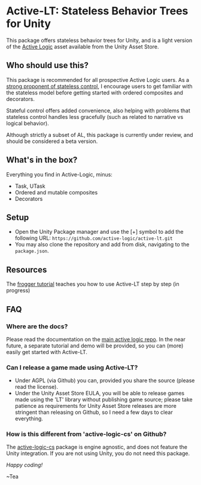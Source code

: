 # Active-LT: Stateless Behavior Trees for Unity

This package offers stateless behavior trees for Unity, and is a light version
of the [Active Logic](https://assetstore.unity.com/packages/tools/ai/active-logic-151850)
asset available from the Unity Asset Store.

## Who should use this?

This package is recommended for all prospective Active Logic users. As a [strong proponent of
stateless control](https://www.gamasutra.com/blogs/ThibaudDeSouza/20201012/371528/Behavior_trees_and_the_future_of_intelligent_control.php), I encourage users to get familiar with the stateless model before getting
started with ordered composites and decorators.

Stateful control offers added convenience, also helping with problems that stateless control
handles less gracefully (such as related to narrative vs logical behavior).

Although strictly a subset of AL, this package is currently under review, and should be
considered a beta version.

## What's in the box?

Everything you find in Active-Logic, minus:
- Task, UTask
- Ordered and mutable composites
- Decorators

## Setup

- Open the Unity Package manager and use the [+] symbol to add the following URL: `https://github.com/active-logic/active-lt.git`
- You may also clone the repository and add from disk, navigating to the `package.json`.

## Resources

The [frogger tutorial](https://github.com/active-logic/active-lt-demos) teaches you how to use Active-LT step by step (in progress)

## FAQ

### Where are the docs?

Please read the documentation on the [main active logic repo](https://github.com/active-logic/activelogic-cs).
In the near future, a separate tutorial and demo will be provided, so you can (more) easily get started with Active-LT.

### Can I release a game made using Active-LT?

- Under AGPL (via Github) you can, provided you share the source (please read the license).
- Under the Unity Asset Store EULA, you will be able to release games made using the 'LT' library without publishing
game source; please take patience as requirements for Unity Asset Store releases are more stringent than releasing on Github,
so I need a few days to clear everything.

### How is this different from 'active-logic-cs' on Github?

The [active-logic-cs](https://github.com/active-logic/activelogic-cs) package is engine agnostic, and does not feature the Unity integration. If you are not using Unity, you do not need this package.

*Happy coding!*

~Tea
